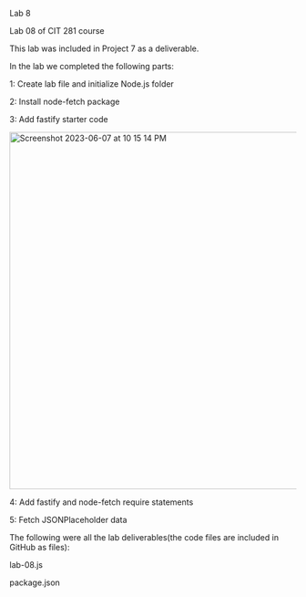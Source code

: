 Lab 8

Lab 08 of CIT 281 course

This lab was included in Project 7 as a deliverable.

In the lab we completed the following parts:

1: Create lab file and initialize Node.js folder

2: Install node-fetch package

3: Add fastify starter code

<img width="626" alt="Screenshot 2023-06-07 at 10 15 14 PM" src="https://github.com/isigala4/cit281-lab8/assets/133719793/cdde010a-87e5-4e19-b34f-88b25f786eff">


4: Add fastify and node-fetch require statements

5: Fetch JSONPlaceholder data

The following were all the lab deliverables(the code files are included in GitHub as files):

lab-08.js

package.json
